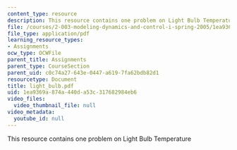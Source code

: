 ```yaml
---
content_type: resource
description: This resource contains one problem on Light Bulb Temperature
file: /courses/2-003-modeling-dynamics-and-control-i-spring-2005/1ea9369a874a440da53c317682984eb6_light_bulb.pdf
file_type: application/pdf
learning_resource_types:
- Assignments
ocw_type: OCWFile
parent_title: Assignments
parent_type: CourseSection
parent_uid: c0c74a27-643e-0447-a619-7fa62bdb82d1
resourcetype: Document
title: light_bulb.pdf
uid: 1ea9369a-874a-440d-a53c-317682984eb6
video_files:
  video_thumbnail_file: null
video_metadata:
  youtube_id: null
---
```

This resource contains one problem on Light Bulb Temperature

